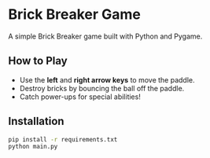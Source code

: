 # Brick Breaker Game
A simple Brick Breaker game built with Python and Pygame.

## How to Play
- Use the **left** and **right arrow keys** to move the paddle.
- Destroy bricks by bouncing the ball off the paddle.
- Catch power-ups for special abilities!

## Installation
```bash
pip install -r requirements.txt
python main.py
